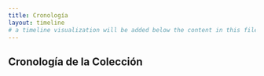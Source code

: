 ```yaml
---
title: Cronología
layout: timeline
# a timeline visualization will be added below the content in this file
---
```


## Cronología de la Colección
